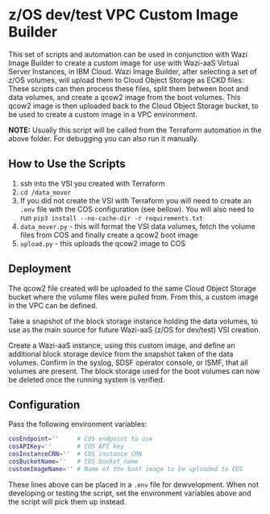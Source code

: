 # z/OS dev/test VPC Custom Image Builder

This set of scripts and automation can be used in conjunction with Wazi Image Builder to create a custom image for use with Wazi-aaS Virtual Server Instances, in IBM Cloud. Wazi Image Builder, after selecting a set of z/OS volumes, will upload them to Cloud Object Storage as ECKD files. These scripts can then process these files, split them between boot and data volumes, and create a qcow2 image from the boot volumes. This qcow2 image is then uploaded back to the Cloud Object Storage bucket, to be used to create a custom image in a VPC environment.

**NOTE:** Usually this script will be called from the Terraform automation in the above folder. For debugging you can also run it manually.

## How to Use the Scripts

1. ssh into the VSI you created with Terraform
2. `cd /data_mover`
3. If you did not create the VSI with Terraform you will need to create an `.env` file with the COS configuration (see bellow). You will also need to run `pip3 install --no-cache-dir -r requirements.txt`
4. `data_mover.py` - this will format the VSI data volumes, fetch the volume files from COS and finally create a qcow2 boot image
5. `upload.py` - this uploads the qcow2 image to COS

## Deployment

The qcow2 file created will be uploaded to the same Cloud Object Storage bucket where the volume files were pulled from. From this, a custom image in the VPC can be defined.

Take a snapshot of the block storage instance holding the data volumes, to use as the main source for future Wazi-aaS (z/OS for dev/test) VSI creation.

Create a Wazi-aaS instance, using this custom image, and define an additional block storage device from the snapshot taken of the data volumes. Confirm in the syslog, SDSF operator console, or ISMF, that all volumes are present. The block storage used for the boot volumes can now be deleted once the running system is verified.

## Configuration

Pass the following environment variables:

```bash
cosEndpoint=''     # COS endpoint to use
cosAPIKey=''       # COS API key
cosInstanceCRN=''  # COS instance CRN
cosBucketName=''   # COS bucket name
customImageName='' # Name of the boot image to be uploaded to COS
```

These lines above can be placed in a `.env` file for dewvelopment. When not developing or testing the script, set the environment variables above and the script will pick them up instead.
